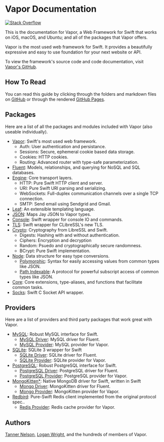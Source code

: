 # Vapor Documentation

[![Stack Overflow](https://img.shields.io/stackexchange/stackoverflow/t/vapor.svg)](http://stackoverflow.com/questions/tagged/vapor)

This is the documentation for Vapor, a Web Framework for Swift that works on iOS, macOS, and Ubuntu; and all of the packages that Vapor offers. 

Vapor is the most used web framework for Swift. It provides a beautifully expressive and easy to use foundation for your next website or API.

To view the framework's source code and code documentation, visit [Vapor's GitHub](https://github.com/vapor/vapor).

## How To Read

You can read this guide by clicking through the folders and markdown files on [GitHub](https://github.com/vapor/documentation) or through the rendered [GitHub Pages](https://vapor.github.io/documentation/).

## Packages

Here are a list of all the packages and modules included with Vapor (also useable individually).

- [Vapor](https://github.com/vapor/vapor): Swift's most used web framework.
	- Auth: User authentication and persistance. 
	- Sessions: Secure, ephemeral cookie based data storage.
	- Cookies: HTTP cookies.
	- Routing: Advanced router with type-safe parameterization.
- [Fluent](https://github.com/vapor/fluent): Models, relationships, and querying for NoSQL and SQL databases.
- [Engine](https://github.com/vapor/engine): Core transport layers.
	- HTTP: Pure Swift HTTP client and server.
	- URI: Pure Swift URI parsing and serializing.
	- WebSockets: Full-duplex communication channels over a single TCP connection.
	- SMTP: Send email using Sendgrid and Gmail.
- [Leaf](https://github.com/vapor/leaf): An extensible templating language.
- [JSON](https://github.com/vapor/json): Maps Jay JSON to Vapor types.
- [Console](https://github.com/vapor/console): Swift wrapper for console IO and commands.
- [TLS](https://github.com/vapor/tls): Swift wrapper for CLibreSSL's new TLS.
- [Crypto](https://github.com/vapor/crypto): Cryptography from LibreSSL and Swift.
	- Digests: Hashing with and without authentication.
	- Ciphers: Encryption and decryption
	- Random: Psuedo and cryptographically secure randomness.
	- BCrypt: Pure Swift implementation.
- [Node](https://github.com/vapor/node): Data structure for easy type conversions.
	- [Polymorphic](https://github.com/vapor/polymorphic): Syntax for easily accessing values from common types like JSON.
	- [Path Indexable](https://github.com/vapor/path-indexable): A protocol for powerful subscript access of common types like JSON.
- [Core](https://github.com/vapor/core): Core extensions, type-aliases, and functions that facilitate common tasks.
- [Socks](https://github.com/vapor/socks): Swift C Socket API wrapper.

## Providers

Here are a list of providers and third party packages that work great with Vapor.

- [MySQL](https://github.com/vapor/mysql): Robust MySQL interface for Swift.
	- [MySQL Driver](https://github.com/vapor/mysql-driver): MySQL driver for Fluent.
	- [MySQL Provider](https://github.com/vapor/mysql-provider): MySQL provider for Vapor.
- [SQLite](https://github.com/vapor/sqlite): SQLite 3 wrapper for Swift
	- [SQLite Driver](https://github.com/vapor/sqlite-driver): SQLite driver for Fluent.
	- [SQLite Provider](https://github.com/vapor/sqlite-provider): SQLite provider for Vapor.
- [PostgreSQL](https://github.com/vapor/postgresql): Robust PostgreSQL interface for Swift.
	- [PostgreSQL Driver](https://github.com/vapor/postgresql-driver): PostgreSQL driver for Fluent.
	- [PostgreSQL Provider](https://github.com/vapor/postgresql-provider): PostgreSQL provider for Vapor.
- [MongoKitten*](https://github.com/OpenKitten/MongoKitten): Native MongoDB driver for Swift, written in Swift
	- [Mongo Driver](https://github.com/vapor/mongo-driver): MongoKitten driver for Fluent.
	- [Mongo Provider](https://github.com/vapor/mongo-provider): MongoKitten provider for Vapor.
- [Redbird](https://github.com/vapor/redbird): Pure-Swift Redis client implemented from the original protocol spec..
	- [Redis Provider](https://github.com/vapor/redis-provider): Redis cache provider for Vapor.

## Authors

[Tanner Nelson](mailto:tanner@qutheory.io), [Logan Wright](mailto:logan@qutheory.io), and the hundreds of members of Vapor.
